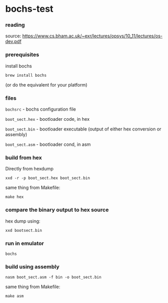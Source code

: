 # bochs-test

### reading

source: https://www.cs.bham.ac.uk/~exr/lectures/opsys/10_11/lectures/os-dev.pdf

### prerequisites

install bochs

```
brew install bochs
```

(or do the equivalent for your platform)

### files

`bochsrc` - bochs configuration file

`boot_sect.hex` - bootloader code, in hex

`boot_sect.bin` - bootloader executable (output of either hex conversion or assembly)

`boot_sect.asm` - bootloader cond, in asm

### build from hex

Directly from hexdump

```
xxd -r -p boot_sect.hex boot_sect.bin
```

same thing from Makefile:

```
make hex
```

### compare the binary output to hex source

hex dump using:

```
xxd bootsect.bin
```

### run in emulator

```
bochs
```

### build using assembly

```
nasm boot_sect.asm -f bin -o boot_sect.bin
```

same thing from Makefile:

```
make asm
```
